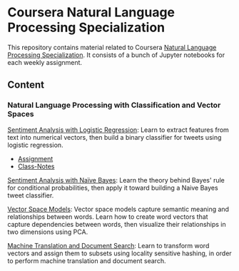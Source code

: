 # Coursera Natural Language Processing Specialization

This repository contains material related to Coursera [Natural Language Processing Specialization](https://www.coursera.org/specializations/natural-language-processing). It consists of a bunch of Jupyter notebooks for each weekly assignment.

## Content

### Natural Language Processing with Classification and Vector Spaces

[Sentiment Analysis with Logistic Regression](https://github.com/nishant-ai/NLP-SentimentAnalysis/tree/master/Week%201): Learn to extract features from text into numerical vectors, then build a binary classifier for tweets using logistic regression.
- [Assignment](https://github.com/nishant-ai/NLP-SentimentAnalysis/tree/master/Week%201/Asssignment)
- [Class-Notes](https://github.com/nishant-ai/NLP-SentimentAnalysis/tree/master/Week%201/Lectures)

[Sentiment Analysis with Naïve Bayes](#): Learn the theory behind Bayes' rule for conditional probabilities, then apply it toward building a Naive Bayes tweet classifier.

[Vector Space Models](#): Vector space models capture semantic meaning and relationships between words. Learn how to create word vectors that capture dependencies between words, then visualize their relationships in two dimensions using PCA.

[Machine Translation and Document Search](#): Learn to transform word vectors and assign them to subsets using locality sensitive hashing, in order to perform machine translation and document search.
